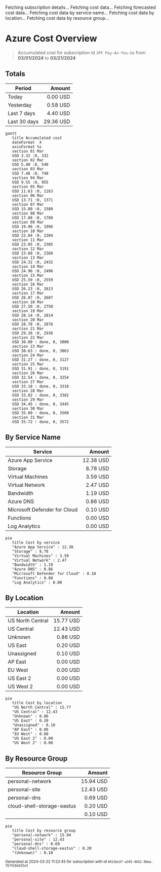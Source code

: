 Fetching subscription details...
Fetching cost data...
Fetching forecasted cost data...
Fetching cost data by service name...
Fetching cost data by location...
Fetching cost data by resource group...
# Azure Cost Overview

> Accumulated cost for subscription id `JPF Pay-As-You-Go` from **03/01/2024** to **03/21/2024**

## Totals

|Period|Amount|
|---|---:|
|Today|0.00 USD|
|Yesterday|0.58 USD|
|Last 7 days|4.40 USD|
|Last 30 days|29.36 USD|

```mermaid
gantt
   title Accumulated cost
   dateFormat  X
   axisFormat %s
   section 01 Mar
   USD 3.32 :0, 332
   section 02 Mar
   USD 5.40 :0, 540
   section 03 Mar
   USD 7.48 :0, 748
   section 04 Mar
   USD 9.55 :0, 955
   section 05 Mar
   USD 11.63 :0, 1163
   section 06 Mar
   USD 13.71 :0, 1371
   section 07 Mar
   USD 15.80 :0, 1580
   section 08 Mar
   USD 17.88 :0, 1788
   section 09 Mar
   USD 19.96 :0, 1996
   section 10 Mar
   USD 22.04 :0, 2204
   section 11 Mar
   USD 23.05 :0, 2305
   section 12 Mar
   USD 23.68 :0, 2368
   section 13 Mar
   USD 24.32 :0, 2432
   section 14 Mar
   USD 24.96 :0, 2496
   section 15 Mar
   USD 25.59 :0, 2559
   section 16 Mar
   USD 26.23 :0, 2623
   section 17 Mar
   USD 26.87 :0, 2687
   section 18 Mar
   USD 27.50 :0, 2750
   section 19 Mar
   USD 28.14 :0, 2814
   section 20 Mar
   USD 28.78 :0, 2878
   section 21 Mar
   USD 29.36 :0, 2936
   section 22 Mar
   USD 30.00 : done, 0, 3000
   section 23 Mar
   USD 30.63 : done, 0, 3063
   section 24 Mar
   USD 31.27 : done, 0, 3127
   section 25 Mar
   USD 31.91 : done, 0, 3191
   section 26 Mar
   USD 32.54 : done, 0, 3254
   section 27 Mar
   USD 33.18 : done, 0, 3318
   section 28 Mar
   USD 33.82 : done, 0, 3382
   section 29 Mar
   USD 34.45 : done, 0, 3445
   section 30 Mar
   USD 35.09 : done, 0, 3509
   section 31 Mar
   USD 35.72 : done, 0, 3572
```

## By Service Name

|Service|Amount|
|---|---:|
|Azure App Service|12.38 USD|
|Storage|8.78 USD|
|Virtual Machines|3.59 USD|
|Virtual Network|2.47 USD|
|Bandwidth|1.19 USD|
|Azure DNS|0.86 USD|
|Microsoft Defender for Cloud|0.10 USD|
|Functions|0.00 USD|
|Log Analytics|0.00 USD|

```mermaid
pie
   title Cost by service
   "Azure App Service" : 12.38
   "Storage" : 8.78
   "Virtual Machines" : 3.59
   "Virtual Network" : 2.47
   "Bandwidth" : 1.19
   "Azure DNS" : 0.86
   "Microsoft Defender for Cloud" : 0.10
   "Functions" : 0.00
   "Log Analytics" : 0.00
```

## By Location

|Location|Amount|
|---|---:|
|US North Central|15.77 USD|
|US Central|12.43 USD|
|Unknown|0.86 USD|
|US East|0.20 USD|
|Unassigned|0.10 USD|
|AP East|0.00 USD|
|EU West|0.00 USD|
|US East 2|0.00 USD|
|US West 2|0.00 USD|

```mermaid
pie
   title Cost by location
   "US North Central" : 15.77
   "US Central" : 12.43
   "Unknown" : 0.86
   "US East" : 0.20
   "Unassigned" : 0.10
   "AP East" : 0.00
   "EU West" : 0.00
   "US East 2" : 0.00
   "US West 2" : 0.00
```

## By Resource Group

|Resource Group|Amount|
|---|---:|
|personal-network|15.94 USD|
|personal-site|12.43 USD|
|personal-dns|0.69 USD|
|cloud-shell-storage-eastus|0.20 USD|
||0.10 USD|

```mermaid
pie
   title Cost by resource group
   "personal-network" : 15.94
   "personal-site" : 12.43
   "personal-dns" : 0.69
   "cloud-shell-storage-eastus" : 0.20
   "(Unknown)" : 0.10
```

<sup>Generated at 2024-03-22 11:22:45 for subscription with id `4913be3f-a345-4652-9bba-767418dd25e3`</sup>
